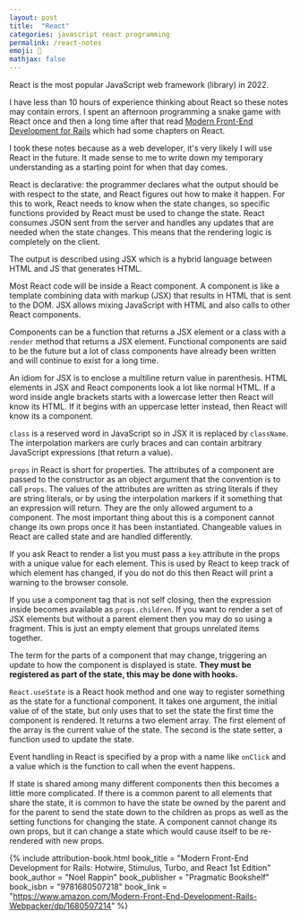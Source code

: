 ```yaml
---
layout: post
title:  "React"
categories: javascript react programming
permalink: /react-notes
emoji: 🫡
mathjax: false
---
```


React is the most popular JavaScript web framework (library) in 2022.

I have less than 10 hours of experience thinking about React so these notes may contain errors. I spent an afternoon programming a snake game with React once and then a long time after that read [Modern Front-End Development for Rails](https://www.amazon.com/Modern-Front-End-Development-Rails-Webpacker/dp/1680507214) which had some chapters on React.

I took these notes because as a web developer, it's very likely I will use React in the future. It made sense to me to write down my temporary understanding as a starting point for when that day comes.

React is declarative: the programmer declares what the output should be with respect to the state, and React figures out how to make it happen. For this to work, React needs to know when the state changes, so specific functions provided by React must be used to change the state. React consumes JSON sent from the server and handles any updates that are needed when the state changes. This means that the rendering logic is completely on the client.

The output is described using JSX which is a hybrid language between HTML and JS that generates HTML. 

Most React code will be inside a React component. A component is like a template combining data with markup (JSX) that results in HTML that is sent to the DOM. JSX allows mixing JavaScript with HTML and also calls to other React components.

Components can be a function that returns a JSX element or a class with a `render` method that returns a JSX element. Functional components are said to be the future but a lot of class components have already been written and will continue to exist for a long time.

An idiom for JSX is to enclose a multiline return value in parenthesis. HTML elements in JSX and React components look a lot like normal HTML. If a word inside angle brackets starts with a lowercase letter then React will know its HTML. If it begins with an uppercase letter instead, then React will know its a component.

`class` is a reserved word in JavaScript so in JSX it is replaced by `className`. The interpolation markers are curly braces and can contain arbitrary JavaScript expressions (that return a value).

`props` in React is short for properties. The attributes of a component are passed to the constructor as an object argument that the convention is to call `props`. The values of the attributes are written as string literals if they are string literals, or by using the interpolation markers if it something that an expression will return. They are the only allowed argument to a component. The most important thing about this is a component cannot change its own props once it has been instantiated. Changeable values in React are called state and are handled differently. 

If you ask React to render a list you must pass a `key` attribute in the props with a unique value for each element. This is used by React to keep track of which element has changed, if you do not do this then React will print a warning to the browser console.

If you use a component tag that is not self closing, then the expression inside becomes available as `props.children`. If you want to render a set of JSX elements but without a parent element then you may do so using a fragment. This is just an empty element that groups unrelated items together.

The term for the parts of a component that may change, triggering an update to how the component is displayed is state. **They must be registered as part of the state, this may be done with hooks.**

`React.useState` is a React hook method and one way to register something as the state for a functional component. It takes one argument, the initial value of of the state, but only uses that to set the state the first time the component is rendered. It returns a two element array. The first element of the array is the current value of the state. The second is the state setter, a function used to update the state.

Event handling in React is specified by a prop with a name like `onClick` and a value which is the function to call when the event happens. 

If state is shared among many different components then this becomes a little more complicated. If there is a common parent to all elements that share the state, it is common to have the state be owned by the parent and for the parent to send the state down to the children as props as well as the setting functions for changing the state. A component cannot change its own props, but it can change a state which would cause itself to be re-rendered with new props.

{% include attribution-book.html
  book_title = "Modern Front-End Development for Rails&#58; Hotwire, Stimulus, Turbo, and React 1st Edition"
  book_author = "Noel Rappin"
  book_publisher = "Pragmatic Bookshelf"
  book_isbn = "9781680507218"
  book_link = "https://www.amazon.com/Modern-Front-End-Development-Rails-Webpacker/dp/1680507214"
%}